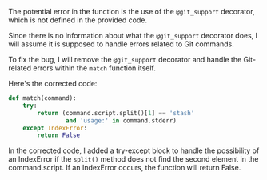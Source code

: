 The potential error in the function is the use of the `@git_support` decorator, which is not defined in the provided code.

Since there is no information about what the `@git_support` decorator does, I will assume it is supposed to handle errors related to Git commands.

To fix the bug, I will remove the `@git_support` decorator and handle the Git-related errors within the `match` function itself.

Here's the corrected code:

```python
def match(command):
    try:
        return (command.script.split()[1] == 'stash'
                and 'usage:' in command.stderr)
    except IndexError:
        return False
```

In the corrected code, I added a try-except block to handle the possibility of an IndexError if the `split()` method does not find the second element in the command.script. If an IndexError occurs, the function will return False.